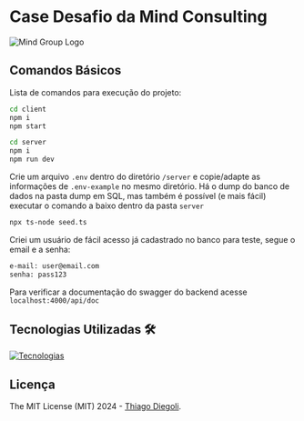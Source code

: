 
# Case Desafio da Mind Consulting
![Mind Group Logo](  
https://mindconsulting.com.br/wp-content/uploads/2023/08/LOGOTIPO-Mind-Group-Technologies-Branco.png)
## Comandos Básicos

Lista de comandos para execução do projeto:


```bash
cd client
npm i
npm start
```

```bash
cd server
npm i
npm run dev
```

Crie um arquivo ``.env`` dentro do diretório ``/server`` e copie/adapte as informações de ``.env-example`` no mesmo diretório.
Há o dump do banco de dados na pasta dump em SQL, mas também é possível (e mais fácil) executar o comando a baixo dentro da pasta ``server``
```bash
npx ts-node seed.ts
```

Criei um usuário de fácil acesso já cadastrado no banco para teste, segue o email e a senha:
```bash
e-mail: user@email.com
senha: pass123
```

Para verificar a documentação do swagger do backend acesse ``localhost:4000/api/doc``

## Tecnologias Utilizadas 🛠️
[![Tecnologias](https://skillicons.dev/icons?i=ts,react,materialui,express,mysql,prisma,vscode,windows,postman,nodejs)](https://skillicons.dev)
## Licença

The MIT License (MIT) 2024 - [Thiago Diegoli](https://github.com/thiago-diegoli/).
